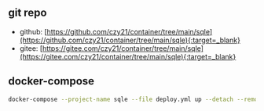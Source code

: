 ## git repo
  - github: [https://github.com/czy21/container/tree/main/sqle](https://github.com/czy21/container/tree/main/sqle){:target=_blank}
  - gitee: [https://gitee.com/czy21/container/tree/main/sqle](https://gitee.com/czy21/container/tree/main/sqle){:target=_blank}
## docker-compose
```bash
docker-compose --project-name sqle --file deploy.yml up --detach --remove-orphans
```